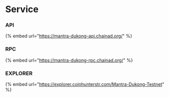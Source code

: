 # Service

### API

{% embed url="https://mantra-dukong-api.chainad.org/" %}

### RPC

{% embed url="https://mantra-dukong-rpc.chainad.org/" %}

### EXPLORER

{% embed url="https://explorer.coinhunterstr.com/Mantra-Dukong-Testnet" %}
